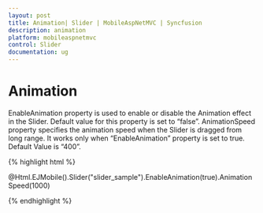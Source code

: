```yaml
---
layout: post
title: Animation| Slider | MobileAspNetMVC | Syncfusion
description: animation
platform: mobileaspnetmvc
control: Slider
documentation: ug
---
```


# Animation

EnableAnimation property is used to enable or disable the Animation effect in the Slider. Default value for this property is set to “false”.  AnimationSpeed property specifies the animation speed when the Slider is dragged from long range. It works only when “EnableAnimation” property is set to true. Default Value is “400”.

{% highlight html %}

@Html.EJMobile().Slider("slider_sample").EnableAnimation(true).AnimationSpeed(1000)


{% endhighlight %}

